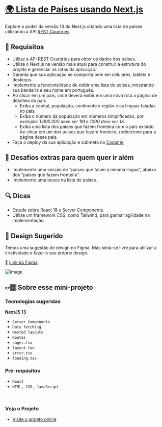 # [🌍 Lista de Países usando Next.js](https://codante.io/mini-projetos/lista-de-paises-nextjs)

Explore o poder da versão 13 do Next.js criando uma lista de países utilizando a API [REST Countries](https://restcountries.com/).

## 🔨 Requisitos
- Utilize a [API REST Countries](https://restcountries.com/) para obter os dados dos países.
- Utilize o Next.js na versão mais atual para construir a estrutura do projeto e gerenciar as rotas da aplicação.
- Garanta que sua aplicação se comporta bem em celulares, tablets e desktops.
- Implemente a funcionalidade de exibir uma lista de países, mostrando sua bandeira e seu nome em português.
- Ao clicar em um país, você deverá exibir em uma nova rota a página de detalhes do país
  - Exiba a capital, população, continente e região e as línguas faladas no país.
  - Exiba o número da população em números simplificados, _por exemplo: 1.000.000 deve ser 1M e 1000 deve ser 1K._
  - Exiba uma lista dos países que fazem fronteira com o país exibido. Ao clicar em um dos países que fazem fronteira, redirecione para a página desse país.
- Faça o deploy da sua aplicação e submeta no [Codante](https://codante.io/mini-projetos/lista-de-paises-nextjs)

## 🔨 Desafios extras para quem quer ir além
- Implemente uma sessão de "países que falam a mesma língua", abaixo dos "países que fazem fronteira".
- Implemente uma busca na lista de países.

## 🔍 Dicas
- Estude sobre React 18 e Server Components.
- Utilize um framework CSS, como Tailwind, para ganhar agilidade na implementação.

## 🎨 Design Sugerido
Temos uma sugestão de design no Figma. Mas sinta-se livre para utilizar a criatividade e fazer o seu próprio design.

🔗 [Link do Figma](https://www.figma.com/file/suvmja6210ggZOO6Cpehjl/Mini-Projetos---Codante.io?type=design&node-id=1316-4&t=b5wBErhDdCzTdDl6-0)

![image](https://github.com/codante-io/mp-lista-de-paises-next/assets/6475893/5f35397c-f71e-4319-90b1-2ba970600a88)

## 👉🏽 Sobre esse mini-projeto
### Tecnologias sugeridas
**NextJS 13**

- `Server Components`
- `Data fetching`
- `Nested layouts`
- `Routes`
- `pages.tsx`
- `layout.tsx`
- `error.tsx`
- `loading.tsx`

### Pré-requisitos
- `React`
- `HTML, CSS, JavaScript`

<br>

### Veja o Projeto

- [Visite o projeto online](https://masterclass-five.vercel.app/)